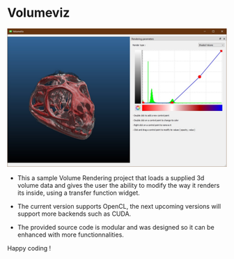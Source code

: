 # Volumeviz

![Screenshot](./VolumeViz/screenshot.jpg)

* This a sample Volume Rendering project that loads a supplied 3d volume data and gives the user the ability to modify the way it renders its inside, using a transfer function widget.

* The current version supports OpenCL, the next upcoming versions will support more backends such as CUDA.

* The provided source code is modular and was designed so it can be enhanced with more functionnalities.

Happy coding !

